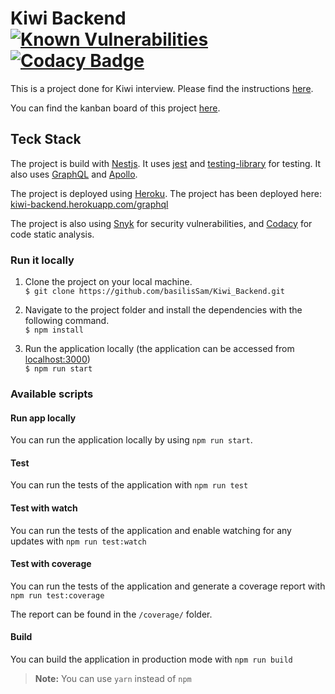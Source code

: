 # Kiwi Backend [![Known Vulnerabilities](https://snyk.io/test/github/basilisSam/Kiwi_Backend/badge.svg)](https://snyk.io/test/github/basilisSam/Kiwi_Backend) [![Codacy Badge](https://app.codacy.com/project/badge/Grade/8f53b67475a84853b1cdf1fcea71d0eb)](https://www.codacy.com/gh/basilisSam/Kiwi_Backend/dashboard?utm_source=github.com&amp;utm_medium=referral&amp;utm_content=basilisSam/Kiwi_Backend&amp;utm_campaign=Badge_Grade)

This is a project done for Kiwi interview. Please find the instructions [here](https://github.com/basilisSam/Kiwi/wiki/Kiwi-Assignment).

You can find the kanban board of this project [here](https://github.com/basilisSam/Kiwi_Backend/projects/2).

## Teck Stack

The project is build with [Nestjs](https://nestjs.com/). It uses [jest](https://jestjs.io/) and [testing-library](https://testing-library.com/) for testing. It also uses [GraphQL](https://graphql.org/) and [Apollo](https://www.apollographql.com/).

The project is deployed using [Heroku](https://dashboard.heroku.com/). The project has been deployed here: [kiwi-backend.herokuapp.com/graphql](https://kiwi-backend.herokuapp.com/graphql)

The project is also using [Snyk](https://snyk.io/) for security vulnerabilities, and [Codacy](https://www.codacy.com/) for code static analysis.

### Run it locally

1. Clone the project on your local machine. <br/>
   `$ git clone https://github.com/basilisSam/Kiwi_Backend.git`

1. Navigate to the project folder and install the dependencies with the following command. <br/>
   `$ npm install`

1. Run the application locally (the application can be accessed from [localhost:3000](http://localhost:3000/)) <br/>
   `$ npm run start`

### Available scripts

#### Run app locally
You can run the application locally by using `npm run start`.

#### Test
You can run the tests of the application with `npm run test`

#### Test with watch
You can run the tests of the application and enable watching for any updates with `npm run test:watch`

#### Test with coverage

You can run the tests of the application and generate a coverage report with `npm run test:coverage`

The report can be found in the `/coverage/` folder.

#### Build

You can build the application in production mode with `npm run build`

> **Note:** You can use `yarn` instead of `npm`
